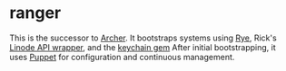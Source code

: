ranger
=========

This is the successor to [Archer](https://github.com/akerl/archer). It bootstraps systems using [Rye](https://github.com/delano/rye), Rick's [Linode API wrapper](https://github.com/rick/linode), and the [keychain gem](https://github.com/fcheung/keychain) After initial bootstrapping, it uses [Puppet](https://github.com/puppetlabs/puppet) for configuration and continuous management.


